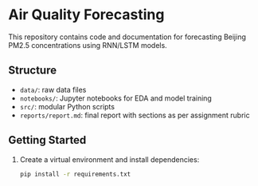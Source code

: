 # Air Quality Forecasting

This repository contains code and documentation for forecasting Beijing PM2.5 concentrations using RNN/LSTM models.

## Structure
- `data/`: raw data files
- `notebooks/`: Jupyter notebooks for EDA and model training
- `src/`: modular Python scripts
- `reports/report.md`: final report with sections as per assignment rubric

## Getting Started
1. Create a virtual environment and install dependencies:
   ```bash
   pip install -r requirements.txt
